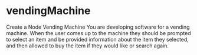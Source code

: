 # vendingMachine
 Create a Node Vending Machine
 You are developing software for a vending machine. When the user comes up to the machine they should be prompted to select an item and be provided information about the item they selected, and then allowed to buy the item if they would like or search again.

